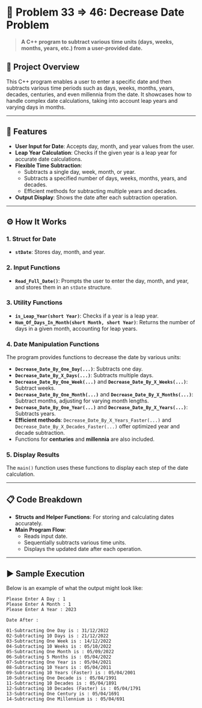 # 📅 Problem 33 => 46: Decrease Date Problem

> **A C++ program to subtract various time units (days, weeks, months, years, etc.) from a user-provided date.**

## 📘 Project Overview
This C++ program enables a user to enter a specific date and then subtracts various time periods such as days, weeks, months, years, decades, centuries, and even millennia from the date. It showcases how to handle complex date calculations, taking into account leap years and varying days in months.

---

## 🌟 Features
- **User Input for Date**: Accepts day, month, and year values from the user.
- **Leap Year Calculation**: Checks if the given year is a leap year for accurate date calculations.
- **Flexible Time Subtraction**:
  - Subtracts a single day, week, month, or year.
  - Subtracts a specified number of days, weeks, months, years, and decades.
  - Efficient methods for subtracting multiple years and decades.
- **Output Display**: Shows the date after each subtraction operation.

---

## ⚙️ How It Works
### 1. Struct for Date
- **`stDate`**: Stores day, month, and year.

### 2. Input Functions
- **`Read_Full_Date()`**: Prompts the user to enter the day, month, and year, and stores them in an `stDate` structure.

### 3. Utility Functions
- **`is_Leap_Year(short Year)`**: Checks if a year is a leap year.
- **`Num_Of_Days_In_Month(short Month, short Year)`**: Returns the number of days in a given month, accounting for leap years.

### 4. Date Manipulation Functions
The program provides functions to decrease the date by various units:
- **`Decrease_Date_By_One_Day(...)`**: Subtracts one day.
- **`Decrease_Date_By_X_Days(...)`**: Subtracts multiple days.
- **`Decrease_Date_By_One_Week(...)`** and **`Decrease_Date_By_X_Weeks(...)`**: Subtract weeks.
- **`Decrease_Date_By_One_Month(...)`** and **`Decrease_Date_By_X_Months(...)`**: Subtract months, adjusting for varying month lengths.
- **`Decrease_Date_By_One_Year(...)`** and **`Decrease_Date_By_X_Years(...)`**: Subtracts years.
- **Efficient methods**: `Decrease_Date_By_X_Years_Faster(...)` and `Decrease_Date_By_X_Decades_Faster(...)` offer optimized year and decade subtraction.
- Functions for **centuries** and **millennia** are also included.

### 5. Display Results
The `main()` function uses these functions to display each step of the date calculation.

---

## 📋 Code Breakdown
- **Structs and Helper Functions**: For storing and calculating dates accurately.
- **Main Program Flow**:
    - Reads input date.
    - Sequentially subtracts various time units.
    - Displays the updated date after each operation.

---

## ▶️ Sample Execution
Below is an example of what the output might look like:

```plaintext
Please Enter A Day : 1
Please Enter A Month : 1
Please Enter A Year : 2023

Date After :

01-Subtracting One Day is : 31/12/2022
02-Subtracting 10 Days is : 21/12/2022
03-Subtracting One Week is : 14/12/2022
04-Subtracting 10 Weeks is : 05/10/2022
05-Subtracting One Month is : 05/09/2022
06-Subtracting 5 Months is : 05/04/2022
07-Subtracting One Year is : 05/04/2021
08-Subtracting 10 Years is : 05/04/2011
09-Subtracting 10 Years (Faster) is : 05/04/2001
10-Subtracting One Decade is : 05/04/1991
11-Subtracting 10 Decades is : 05/04/1891
12-Subtracting 10 Decades (Faster) is : 05/04/1791
13-Subtracting One Century is : 05/04/1691
14-Subtracting One Millennium is : 05/04/691
